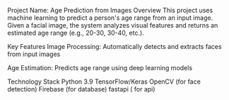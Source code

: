 Project Name: Age Prediction from Images
Overview
This project uses machine learning to predict a person's age range from an input image. Given a facial image, the system analyzes visual features and returns an estimated age range (e.g., 20-30, 30-40, etc.).

Key Features
Image Processing: Automatically detects and extracts faces from input images

Age Estimation: Predicts age range using deep learning models



Technology Stack
Python 3.9
TensorFlow/Keras 
OpenCV (for face detection)
Firebase (for database)
fastapi ( for api)


